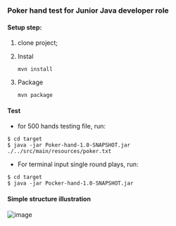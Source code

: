 ### Poker hand test for Junior Java developer role



#### Setup step:

1. clone project;

2. Instal

   ```
   mvn install
   ```

3. Package

   ```
   mvn package
   ```

#### Test

- for 500 hands testing file, run:

```
$ cd target
$ java -jar Poker-hand-1.0-SNAPSHOT.jar ./../src/main/resources/poker.txt   
```

- For terminal input single round plays, run:

```
$ cd target
$ java -jar Pocker-hand-1.0-SNAPSHOT.jar 
```

#### Simple structure illustration

![image](https://user-images.githubusercontent.com/32782723/137618011-2b77dab5-82c8-4147-a817-ccd91399da75.png)




